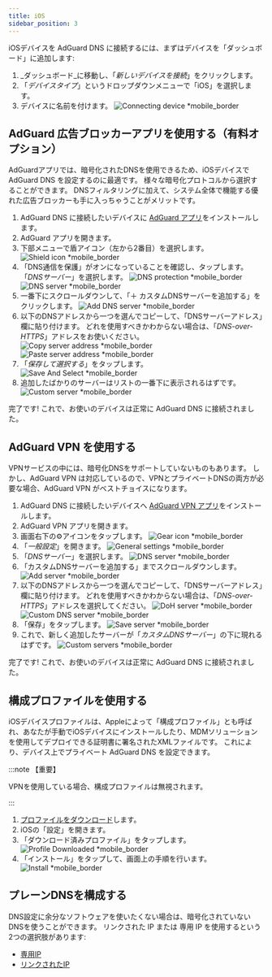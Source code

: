 ```yaml
---
title: iOS
sidebar_position: 3
---
```


iOSデバイスを AdGuard DNS に接続するには、まずはデバイスを「ダッシュボード」に追加します:

1. _ダッシュボード_に移動し、「_新しいデバイスを接続_」をクリックします。
2. 「_デバイスタイプ_」というドロップダウンメニューで「iOS」を選択します。
3. デバイスに名前を付けます。
    ![Connecting device \*mobile_border](https://cdn.adtidy.org/content/kb/dns/private/new_dns/connect/ios_ab/choose_ios.png)

## AdGuard 広告ブロッカーアプリを使用する（有料オプション）

AdGuardアプリでは、暗号化されたDNSを使用できるため、iOSデバイスで AdGuard DNS を設定するのに最適です。 様々な暗号化プロトコルから選択することができます。 DNSフィルタリングに加えて、システム全体で機能する優れた広告ブロッカーも手に入っちゃうことがメリットです。

1. AdGuard DNS に接続したいデバイスに [AdGuard アプリ](https://adguard.com/adguard-ios/overview.html)をインストールします。
2. AdGuard アプリを開きます。
3. 下部メニューで盾アイコン（左から2番目）を選択します。
    ![Shield icon \*mobile_border](https://cdn.adtidy.org/content/kb/dns/private/new_dns/connect/ios_ab/ios_step3.jpg)
4. 「DNS通信を保護」がオンになっていることを確認し、タップします。 「_DNSサーバー_」を選択します。
    ![DNS protection \*mobile_border](https://cdn.adtidy.org/content/kb/dns/private/new_dns/connect/ios_ab/ios_step4.jpg)
    ![DNS server \*mobile_border](https://cdn.adtidy.org/content/kb/dns/private/new_dns/connect/ios_ab/ios_step4_2.jpg)
5. 一番下にスクロールダウンして、「＋ カスタムDNSサーバーを追加する」をクリックします。
    ![Add DNS server \*mobile_border](https://cdn.adtidy.org/content/kb/dns/private/new_dns/connect/ios_ab/ios_step5.jpg)
6. 以下のDNSアドレスから一つを選んでコピーして、「DNSサーバーアドレス」欄に貼り付けます。 どれを使用すべきかわからない場合は、「_DNS-over-HTTPS_」アドレスをお使いください。
    ![Copy server address \*mobile_border](https://cdn.adtidy.org/content/kb/dns/private/new_dns/connect/ios_ab/ios_step6_1.png)
    ![Paste server address \*mobile_border](https://cdn.adtidy.org/content/kb/dns/private/new_dns/connect/ios_ab/ios_step6_2.jpg)
7. 「_保存して選択する_」をタップします。
    ![Save And Select \*mobile_border](https://cdn.adtidy.org/content/kb/dns/private/new_dns/connect/ios_ab/ios_step7.jpg)
8. 追加したばかりのサーバーはリストの一番下に表示されるはずです。
    ![Custom server \*mobile_border](https://cdn.adtidy.org/content/kb/dns/private/new_dns/connect/ios_ab/ios_step8.jpg)

完了です! これで、お使いのデバイスは正常に AdGuard DNS に接続されました。

## AdGuard VPN を使用する

VPNサービスの中には、暗号化DNSをサポートしていないものもあります。 しかし、AdGuard VPN は対応しているので、VPNとプライベートDNSの両方が必要な場合、AdGuard VPN がベストチョイスになります。

1. AdGuard DNS に接続したいデバイスへ [AdGuard VPN アプリ](https://adguard-vpn.com/ios/overview.html)をインストールします。
2. AdGuard VPN アプリを開きます。
3. 画面右下の⚙️アイコンをタップします。
    ![Gear icon \*mobile_border](https://cdn.adtidy.org/content/kb/dns/private/new_dns/connect/ios_vpn/ios_step3.jpg)
4. 「_一般設定_」を開きます。
    ![General settings \*mobile_border](https://cdn.adtidy.org/content/kb/dns/private/new_dns/connect/ios_vpn/ios_step4.jpg)
5. 「_DNSサーバー_」を選択します。
    ![DNS server \*mobile_border](https://cdn.adtidy.org/content/kb/dns/private/new_dns/connect/ios_vpn/ios_step5.png)
6. 「カスタムDNSサーバーを追加する」までスクロールダウンします。
    ![Add server \*mobile_border](https://cdn.adtidy.org/content/kb/dns/private/new_dns/connect/ios_vpn/ios_step6.png)
7. 以下のDNSアドレスから一つを選んでコピーして、「DNSサーバーアドレス」欄に貼り付けます。 どれを使用すべきかわからない場合は、「_DNS-over-HTTPS_」アドレスを選択してください。
    ![DoH server \*mobile_border](https://cdn.adtidy.org/content/kb/dns/private/new_dns/connect/ios_vpn/ios_step7_1.png)
    ![Custom DNS server \*mobile_border](https://cdn.adtidy.org/content/kb/dns/private/new_dns/connect/ios_vpn/ios_step7_2.jpg)
8. 「保存」をタップします。
    ![Save server \*mobile_border](https://cdn.adtidy.org/content/kb/dns/private/new_dns/connect/ios_vpn/ios_step8.jpg)
9. これで、新しく追加したサーバーが「_カスタムDNSサーバー_」の下に現れるはずです。
    ![Custom servers \*mobile_border](https://cdn.adtidy.org/content/kb/dns/private/new_dns/connect/ios_vpn/ios_step9.png)

完了です! これで、お使いのデバイスは正常に AdGuard DNS に接続されました。

## 構成プロファイルを使用する

iOSデバイスプロファイルは、Appleによって「構成プロファイル」とも呼ばれ、あなたが手動でiOSデバイスにインストールしたり、MDMソリューションを使用してデプロイできる証明書に署名されたXMLファイルです。 これにより、デバイス上でプライベート AdGuard DNS を設定できます。

:::note 【重要】

VPNを使用している場合、構成プロファイルは無視されます。

:::

1. [プロファイルをダウンロード](https://dns.website.agrd.dev/public_api/v1/settings/e7b499cc-94c0-4448-8404-88d11f4f51a2/doh_mobileconfig.xml)します。
2. iOSの「設定」を開きます。
3. 「ダウンロード済みプロファイル」をタップします。
    ![Profile Downloaded \*mobile_border](https://cdn.adtidy.org/content/kb/dns/private/new_dns/connect/ios_manual/manual_step3.png)
4. 「インストール」をタップして、画面上の手順を行います。
    ![Install \*mobile_border](https://cdn.adtidy.org/content/kb/dns/private/new_dns/connect/ios_manual/manual_step4.png)

## プレーンDNSを構成する

DNS設定に余分なソフトウェアを使いたくない場合は、暗号化されていないDNSを使うことができます。 リンクされた IP または 専用 IP を使用するという2つの選択肢があります:

- [専用IP](/private-dns/connect-devices/other-options/dedicated-ip.md)
- [リンクされたIP](/private-dns/connect-devices/other-options/linked-ip.md)
